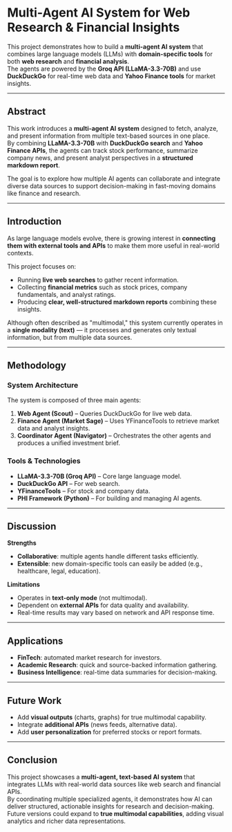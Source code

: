 # Multi-Agent AI System for Web Research & Financial Insights  

This project demonstrates how to build a **multi-agent AI system** that combines large language models (LLMs) with **domain-specific tools** for both **web research** and **financial analysis**.  
The agents are powered by the **Groq API (LLaMA-3.3-70B)** and use **DuckDuckGo** for real-time web data and **Yahoo Finance tools** for market insights.  

---

## Abstract  
This work introduces a **multi-agent AI system** designed to fetch, analyze, and present information from multiple text-based sources in one place.  
By combining **LLaMA-3.3-70B** with **DuckDuckGo search** and **Yahoo Finance APIs**, the agents can track stock performance, summarize company news, and present analyst perspectives in a **structured markdown report**.  

The goal is to explore how multiple AI agents can collaborate and integrate diverse data sources to support decision-making in fast-moving domains like finance and research.  

---

## Introduction  
As large language models evolve, there is growing interest in **connecting them with external tools and APIs** to make them more useful in real-world contexts.  

This project focuses on:  
- Running **live web searches** to gather recent information.  
- Collecting **financial metrics** such as stock prices, company fundamentals, and analyst ratings.  
- Producing **clear, well-structured markdown reports** combining these insights.  

Although often described as "multimodal," this system currently operates in a **single modality (text)** — it processes and generates only textual information, but from multiple data sources.  

---

## Methodology  

### System Architecture  
The system is composed of three main agents:  
1. **Web Agent (Scout)** – Queries DuckDuckGo for live web data.  
2. **Finance Agent (Market Sage)** – Uses YFinanceTools to retrieve market data and analyst insights.  
3. **Coordinator Agent (Navigator)** – Orchestrates the other agents and produces a unified investment brief.  

### Tools & Technologies  
- **LLaMA-3.3-70B (Groq API)** – Core large language model.  
- **DuckDuckGo API** – For web search.  
- **YFinanceTools** – For stock and company data.  
- **PHI Framework (Python)** – For building and managing AI agents.  

---

## Discussion  

**Strengths**  
- **Collaborative**: multiple agents handle different tasks efficiently.  
- **Extensible**: new domain-specific tools can easily be added (e.g., healthcare, legal, education).  

**Limitations**  
- Operates in **text-only mode** (not multimodal).  
- Dependent on **external APIs** for data quality and availability.  
- Real-time results may vary based on network and API response time.  

---

## Applications  
- **FinTech**: automated market research for investors.  
- **Academic Research**: quick and source-backed information gathering.  
- **Business Intelligence**: real-time data summaries for decision-making.  

---

## Future Work  
- Add **visual outputs** (charts, graphs) for true multimodal capability.  
- Integrate **additional APIs** (news feeds, alternative data).  
- Add **user personalization** for preferred stocks or report formats.  

---

## Conclusion  
This project showcases a **multi-agent, text-based AI system** that integrates LLMs with real-world data sources like web search and financial APIs.  
By coordinating multiple specialized agents, it demonstrates how AI can deliver structured, actionable insights for research and decision-making.  
Future versions could expand to **true multimodal capabilities**, adding visual analytics and richer data representations.  
